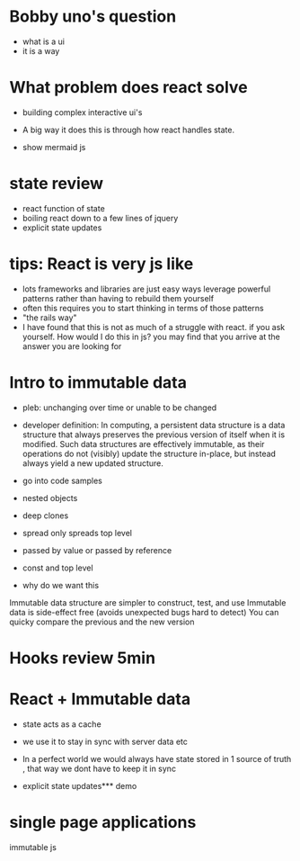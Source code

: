 # Bobby uno's question

- what is a ui 
- it is a way 
# What problem does react solve

- building complex interactive ui's
- A big way it does this is through how react handles state.

- show mermaid js 

# state review
- react function of state 
- boiling react down to a few lines of jquery
- explicit state updates

# tips: React is very js like
- lots frameworks and libraries are just easy ways leverage powerful patterns rather than having to rebuild them yourself
- often this requires you to start thinking in terms of those patterns
- "the rails way"
- I have found that this is not as much of a struggle with react. if you ask yourself. How would I do this in js? you may find that you arrive at the answer you are looking for

# Intro to immutable data 

- pleb: unchanging over time or unable to be changed
- developer definition: In computing, a persistent data structure is a data structure that always preserves the previous version of itself when it is modified. Such data structures are effectively immutable, as their operations do not (visibly) update the structure in-place, but instead always yield a new updated structure.

- go into code samples


- nested objects
- deep clones
- spread only spreads top level 
- passed by value or passed by reference 
- const and top level 

- why do we want this 

Immutable data structure are simpler to construct, test, and use
Immutable data is side-effect free (avoids unexpected bugs hard to detect)
You can quicky compare the previous and the new version

# Hooks review 5min

# React + Immutable data

- state acts as a cache 
- we use it to stay in sync with server data etc
- In a perfect world we would always have state stored in 1 source of truth , that way we dont have to keep it in sync 

- explicit state updates*** demo

# single page applications 

immutable js